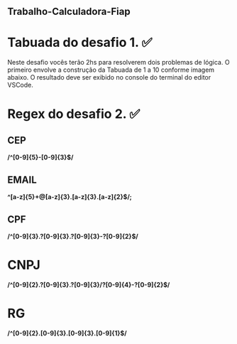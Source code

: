 ## Trabalho-Calculadora-Fiap

# Tabuada do desafio 1. ✅

Neste desafio vocês terão 2hs para resolverem dois problemas de lógica.
O primeiro envolve a construção da Tabuada de 1 a 10 conforme imagem abaixo. O resultado deve ser exibido no console do terminal do editor VSCode.

# Regex do desafio 2. ✅



## CEP



**/^[0-9]{5}\-[0-9]{3}$/**



## EMAIL



**^[a-z]{5}+@[a-z]{3}\.[a-z]{3}\.[a-z]{2}$/;**



## CPF



**/^[0-9]{3}\.?[0-9]{3}\.?[0-9]{3}\-?[0-9]{2}$/**



# CNPJ



**/^[0-9]{2}\.?[0-9]{3}\.?[0-9]{3}\/?[0-9]{4}\-?[0-9]{2}$/**



# RG



**/^[0-9]{2}\.[0-9]{3}\.[0-9]{3}\.[0-9]{1}$/**
